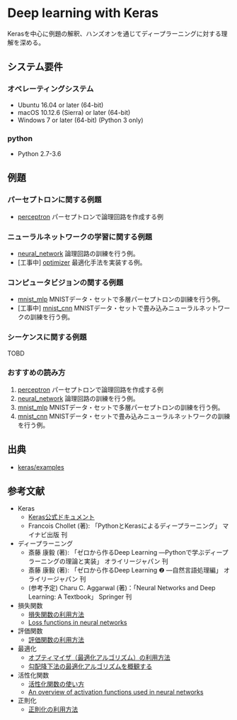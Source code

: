 # Deep learning with Keras
Kerasを中心に例題の解釈、ハンズオンを通じてディープラーニングに対する理解を深める。  

## システム要件

### オペレーティングシステム
- Ubuntu 16.04 or later (64-bit)
- macOS 10.12.6 (Sierra) or later (64-bit)
- Windows 7 or later (64-bit) (Python 3 only)

### python
- Python 2.7-3.6

## 例題

### パーセプトロンに関する例題
- [perceptron](perceptron) パーセプトロンで論理回路を作成する例

### ニューラルネットワークの学習に関する例題
- [neural_network](neural_network) 論理回路の訓練を行う例。
- [工事中] [optimizer](optimizer) 最適化手法を実装する例。

### コンピュータビジョンの関する例題
- [mnist_mlp](mnist_mlp) MNISTデータ・セットで多層パーセプトロンの訓練を行う例。
- [工事中] [mnist_cnn](mnist_cnn) MNISTデータ・セットで畳み込みニューラルネットワークの訓練を行う例。

### シーケンスに関する例題
TOBD

### おすすめの読み方
1. [perceptron](perceptron) パーセプトロンで論理回路を作成する例
2. [neural_network](neural_network) 論理回路の訓練を行う例。
3. [mnist_mlp](mnist_mlp) MNISTデータ・セットで多層パーセプトロンの訓練を行う例。
4. [mnist_cnn](mnist_cnn) MNISTデータ・セットで畳み込みニューラルネットワークの訓練を行う例。

## 出典
- [keras/examples](https://github.com/keras-team/keras/blob/master/examples/README.md)

## 参考文献
- Keras
  - [Keras公式ドキュメント](https://keras.io/ja/)
  - Francois Chollet (著): 「PythonとKerasによるディープラーニング」 マイナビ出版 刊
- ディープラーニング
  - 斎藤 康毅 (著): 「ゼロから作るDeep Learning ―Pythonで学ぶディープラーニングの理論と実装」 オライリージャパン 刊
  - 斎藤 康毅 (著): 「ゼロから作るDeep Learning ❷ ―自然言語処理編」 オライリージャパン 刊
  - (参考予定) Charu C. Aggarwal (著)：「Neural Networks and Deep Learning: A Textbook」 Springer 刊
- 損失関数
  - [損失関数の利用方法](https://keras.io/ja/losses/)
  - [Loss functions in neural networks](https://isaacchanghau.github.io/post/loss_functions/)
- 評価関数
  - [評価関数の利用方法](https://keras.io/ja/metrics/)
- 最適化
  - [オプティマイザ（最適化アルゴリズム）の利用方法](https://keras.io/ja/optimizers/)
  - [勾配降下法の最適化アルゴリズムを概観する](https://postd.cc/optimizing-gradient-descent/)
- 活性化関数
  - [活性化関数の使い方](https://keras.io/ja/activations/)
  - [An overview of activation functions used in neural networks](https://adl1995.github.io/an-overview-of-activation-functions-used-in-neural-networks.html)
- 正則化
  - [正則化の利用方法](https://keras.io/ja/regularizers/)
